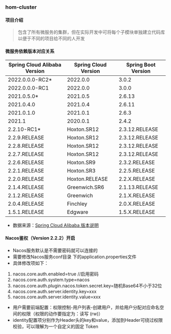 ### hom-cluster

#### 项目介绍
>包含了所有微服务的集群，但在实际开发中可将每个子模块单独建立代码库以便于不同的项目给不同的人开发

#### 微服务依赖版本对应关系
| Spring Cloud Alibaba Version | Spring Cloud Version | Spring Boot Version |
|------------------------------|----------------------|---------------------|
| 2022.0.0.0-RC2*              | 2022.0.0             | 3.0.2               |
| 2022.0.0.0-RC1               | 2022.0.0             | 3.0.0               |
| 2021.0.5.0*                  | 2021.0.5             | 2.6.13              |
| 2021.0.4.0                   | 2021.0.4             | 2.6.11              |
| 2021.0.1.0                   | 2021.0.1             | 2.6.3               |
| 2021.1                       | 2020.0.1             | 2.4.2               |
| 2.2.10-RC1*                  | Hoxton.SR12          | 2.3.12.RELEASE      |
| 2.2.9.RELEASE                | Hoxton.SR12          | 2.3.12.RELEASE      |
| 2.2.8.RELEASE                | Hoxton.SR12          | 2.3.12.RELEASE      |
| 2.2.7.RELEASE                | Hoxton.SR12          | 2.3.12.RELEASE      |
| 2.2.6.RELEASE                | Hoxton.SR9           | 2.3.2.RELEASE       |
| 2.2.1.RELEASE                | Hoxton.SR3           | 2.2.5.RELEASE       |
| 2.2.0.RELEASE                | Hoxton.RELEASE       | 2.2.X.RELEASE       |
| 2.1.4.RELEASE                | Greenwich.SR6        | 2.1.13.RELEASE      |
| 2.1.2.RELEASE                | Greenwich            | 2.1.X.RELEASE       |
| 2.0.4.RELEASE                | Finchley             | 2.0.X.RELEASE       |
| 1.5.1.RELEASE                | Edgware              | 1.5.X.RELEASE       |

* 数据来源：[Spring Cloud Alibaba 版本说明](https://github.com/alibaba/spring-cloud-alibaba/wiki/%E7%89%88%E6%9C%AC%E8%AF%B4%E6%98%8E#%E7%BB%84%E4%BB%B6%E7%89%88%E6%9C%AC%E5%85%B3%E7%B3%BB)

#### Nacos鉴权（Version 2.2.2）开启
* Nacos服务默认是不需要密码就可以连接的 
* 需要修改Nacos服务conf目录 下的application.properties文件
* 具体修改项如下：
1. nacos.core.auth.enabled=true //启用密码
2. nacos.core.auth.system.type=nacos
3. nacos.core.auth.plugin.nacos.token.secret.key=随机Base64不小于32位
4. nacos.core.auth.server.identity.key=xxx
5. nacos.core.auth.server.identity.value=xxx
* 用户需要前端配置：权限控制-用户列表-创建用户，并给用户分配对应命名空间的权限（权限的动作要指定为：读写 (rw)）
* identity配置项分别作为Header头的key和value，添加到Header可绕过权限校验，可以理解为一个自定义的固定 Token